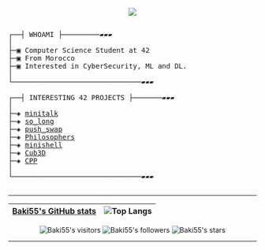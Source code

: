 </p>
<p align="center">  
<img src ="https://badge.mediaplus.ma/darkblue/bkhatib?1337Badge=off&UM6P=off">
</p>

<pre>

┌──┤ WHOAMI ├─────────▰▰▰
│
├─▣ Computer Science Student at 42
├─▣ From Morocco
├─▣ Interested in CyberSecurity, ML and DL.
│
└───────────────────────────────▰▰▰

┌──┤ INTERESTING 42 PROJECTS ├───────▰▰▰
│
├─◈ <a href="https://github.com/Baki55/minitalk">minitalk</a>
├─◈ <a href="https://github.com/Baki55/so_long">so_long</a>
├─◈ <a href="https://github.com/Baki55/push_swap">push_swap</a>
├─◈ <a href="https://github.com/Baki55/philosophers">Philosophers</a>
├─◈ <a href="https://github.com/Baki55i/minishell">minishell</a>
├─◈ <a href="https://github.com/Baki55/cub3d">Cub3D</a>
├─◈ <a href="https://github.com/Baki55/cpp">CPP</a>
│
└───────────────────────────────▰▰▰

</pre>

---------------
| [Baki55's GitHub stats](https://github-readme-stats.vercel.app/api?username=Baki55&count_private=true&theme=dark) | ![Top Langs](https://github-readme-stats.vercel.app/api/top-langs/?username=Baki55&theme=dark&layout=compact) |
|:-:|:-:|

<p align="center">
	<img alt="Baki55's visitors" src="https://komarev.com/ghpvc/?username=Baki55&color=8c36db&style=flat&label=visitors" />
	<img alt="Baki55's followers" src="https://img.shields.io/github/followers/Baki55?color=blueviolet" />
	<img alt="Baki55's stars" src="https://img.shields.io/github/stars/Baki55?color=blueviolet" />
</p>

---------------
